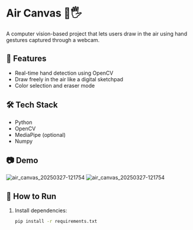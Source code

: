 # Air Canvas 🎨🖐️

A computer vision-based project that lets users draw in the air using hand gestures captured through a webcam.

## 🚀 Features
- Real-time hand detection using OpenCV
- Draw freely in the air like a digital sketchpad
- Color selection and eraser mode

## 🛠 Tech Stack
- Python
- OpenCV
- MediaPipe (optional)
- Numpy

## 📷 Demo

![air_canvas_20250327-121754](https://github.com/user-attachments/assets/4c26617a-482a-4c2a-8f12-42a24bc4d31c)
![air_canvas_20250327-121754](https://github.com/user-attachments/assets/c8e6934b-0bdc-468d-ad09-4b42172a4fba)



## 🔧 How to Run
1. Install dependencies:
   ```bash
   pip install -r requirements.txt
